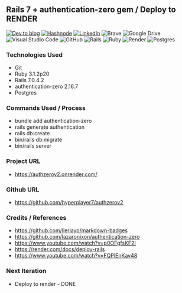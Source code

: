 ## Rails 7 + authentication-zero gem / Deploy to RENDER


<a target="_blank" href="https://dev.to/hyperplayer7">![Dev.to blog](https://img.shields.io/badge/dev.to-0A0A0A?style=for-the-badge&logo=dev.to&logoColor=white)</a>
<a target="_blank" href="https://shoshin.hashnode.dev/">![Hashnode](https://img.shields.io/badge/Hashnode-2962FF?style=for-the-badge&logo=hashnode&logoColor=white)</a>
<a target="_blank" href="https://www.linkedin.com/in/bryancarlsonchan/">![LinkedIn](https://img.shields.io/badge/linkedin-%230077B5.svg?style=for-the-badge&logo=linkedin&logoColor=white)</a>
![Brave](https://img.shields.io/badge/Brave-FB542B?style=for-the-badge&logo=Brave&logoColor=white)
![Google Drive](https://img.shields.io/badge/Google%20Drive-4285F4?style=for-the-badge&logo=googledrive&logoColor=white)
![Visual Studio Code](https://img.shields.io/badge/Visual%20Studio%20Code-0078d7.svg?style=for-the-badge&logo=visual-studio-code&logoColor=white)
![GitHub](https://img.shields.io/badge/github-%23121011.svg?style=for-the-badge&logo=github&logoColor=white)
![Rails](https://img.shields.io/badge/rails-%23CC0000.svg?style=for-the-badge&logo=ruby-on-rails&logoColor=white)
![Ruby](https://img.shields.io/badge/ruby-%23CC342D.svg?style=for-the-badge&logo=ruby&logoColor=white)
![Render](https://img.shields.io/badge/Render-%46E3B7.svg?style=for-the-badge&logo=render&logoColor=white)
![Postgres](https://img.shields.io/badge/postgres-%23316192.svg?style=for-the-badge&logo=postgresql&logoColor=white)


### Technologies Used
- Git
- Ruby 3.1.2p20
- Rails 7.0.4.2
- authentication-zero 2.16.7
- Postgres

### Commands Used / Process
- bundle add authentication-zero
- rails generate authentication
- rails db:create
- bin/rails db:migrate
- bin/rails server

### Project URL
- https://authzerov2.onrender.com/

### Github URL
- https://github.com/hyperplayer7/authzerov2

### Credits / References
- https://github.com/Ileriayo/markdown-badges
- https://github.com/lazaronixon/authentication-zero
- https://www.youtube.com/watch?v=p0OFgfsKF2I
- https://render.com/docs/deploy-rails
- https://www.youtube.com/watch?v=FQPlEnKav48

### Next Iteration
- Deploy to render - DONE